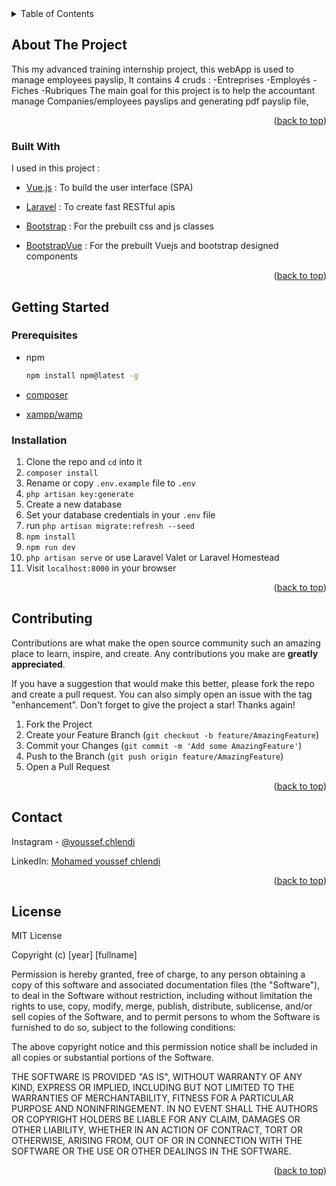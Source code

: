 <details>
  <summary>Table of Contents</summary>
  <ol>
    <li>
      <a href="#about-the-project">About The Project</a>
      <ul>
        <li><a href="#built-with">Built With</a></li>
      </ul>
    </li>
    <li>
      <a href="#getting-started">Getting Started</a>
      <ul>
        <li><a href="#prerequisites">Prerequisites</a></li>
        <li><a href="#installation">Installation</a></li>
      </ul>
    </li>
    <li><a href="#usage">Usage</a></li>
    <li><a href="#roadmap">Roadmap</a></li>
    <li><a href="#contributing">Contributing</a></li>
    <li><a href="#license">License</a></li>
    <li><a href="#contact">Contact</a></li>
    <li><a href="#acknowledgments">Acknowledgments</a></li>
  </ol>
</details>

## About The Project

This my advanced training internship project, this webApp is used to manage employees payslip,
It contains 4 cruds : 
	-Entreprises
    -Employés
    -Fiches
    -Rubriques
The main goal for this project is to help the accountant manage Companies/employees payslips and generating pdf payslip file,
<p align="right">(<a href="#top">back to top</a>)</p>

### Built With

I used in this project :

* [Vue.js](https://vuejs.org/) : To build the user interface (SPA) 

* [Laravel](https://laravel.com) : To create fast RESTful apis 

* [Bootstrap](https://getbootstrap.com) : For the prebuilt css and js classes 

* [BootstrapVue](https://bootstrap-vue.org) : For the prebuilt Vuejs and bootstrap designed components

<p align="right">(<a href="#top">back to top</a>)</p>

<!-- GETTING STARTED -->

## Getting Started

### Prerequisites

* npm
  ```sh
  npm install npm@latest -g
  ```
* [composer](https://getcomposer.org/download/) 
 
* [xampp/wamp](https://www.apachefriends.org/index.html)


### Installation

1. Clone the repo and `cd` into it
2. `composer install`
3. Rename or copy `.env.example` file to `.env`
4. `php artisan key:generate`
5. Create a new database
6. Set your database credentials in your `.env` file
7. run `php artisan migrate:refresh --seed`
8. `npm install`
9. `npm run dev`
10. `php artisan serve` or use Laravel Valet or Laravel Homestead
11. Visit `localhost:8000` in your browser


<p align="right">(<a href="#top">back to top</a>)</p>



<!-- USAGE EXAMPLES -->

<!-- CONTRIBUTING -->
## Contributing

Contributions are what make the open source community such an amazing place to learn, inspire, and create. Any contributions you make are **greatly appreciated**.

If you have a suggestion that would make this better, please fork the repo and create a pull request. You can also simply open an issue with the tag "enhancement".
Don't forget to give the project a star! Thanks again!

1. Fork the Project
2. Create your Feature Branch (`git checkout -b feature/AmazingFeature`)
3. Commit your Changes (`git commit -m 'Add some AmazingFeature'`)
4. Push to the Branch (`git push origin feature/AmazingFeature`)
5. Open a Pull Request

<p align="right">(<a href="#top">back to top</a>)</p>

<!-- CONTACT -->
## Contact

Instagram - [@youssef.chlendi](https://instagram.com/youssef.chlendi) 

LinkedIn: [Mohamed youssef chlendi](https://www.linkedin.com/in/mohamed-youssef-chlendi-1b5624183)

<p align="right">(<a href="#top">back to top</a>)</p>

## License
MIT License

Copyright (c) [year] [fullname]

Permission is hereby granted, free of charge, to any person obtaining a copy
of this software and associated documentation files (the "Software"), to deal
in the Software without restriction, including without limitation the rights
to use, copy, modify, merge, publish, distribute, sublicense, and/or sell
copies of the Software, and to permit persons to whom the Software is
furnished to do so, subject to the following conditions:

The above copyright notice and this permission notice shall be included in all
copies or substantial portions of the Software.

THE SOFTWARE IS PROVIDED "AS IS", WITHOUT WARRANTY OF ANY KIND, EXPRESS OR
IMPLIED, INCLUDING BUT NOT LIMITED TO THE WARRANTIES OF MERCHANTABILITY,
FITNESS FOR A PARTICULAR PURPOSE AND NONINFRINGEMENT. IN NO EVENT SHALL THE
AUTHORS OR COPYRIGHT HOLDERS BE LIABLE FOR ANY CLAIM, DAMAGES OR OTHER
LIABILITY, WHETHER IN AN ACTION OF CONTRACT, TORT OR OTHERWISE, ARISING FROM,
OUT OF OR IN CONNECTION WITH THE SOFTWARE OR THE USE OR OTHER DEALINGS IN THE
SOFTWARE.
<p align="right">(<a href="#top">back to top</a>)</p>
